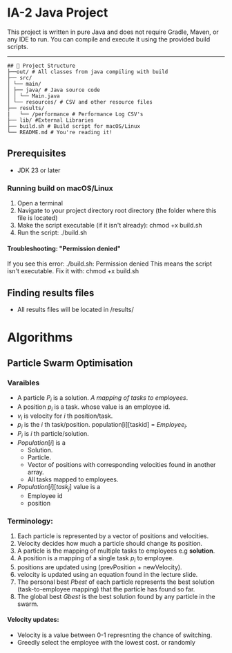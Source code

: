 # IA-2 Java Project

This project is written in pure Java and does not require Gradle, Maven, or any IDE to run.
You can compile and execute it using the provided build scripts.

---

```
## 📁 Project Structure
├──out/ # All classes from java compiling with build
├── src/
│ └── main/
│ ├── java/ # Java source code
│ │ └── Main.java
│ └── resources/ # CSV and other resource files
├── results/
|   └── /performance # Performance Log CSV's
├── lib/ #External Libraries
├── build.sh # Build script for macOS/Linux
└── README.md # You're reading it!
```

## Prerequisites

- JDK 23 or later

### Running build on macOS/Linux

1. Open a terminal
2. Navigate to your project directory root directory (the folder where this file is located)
3. Make the script executable (if it isn't already):
   chmod +x build.sh
4. Run the script:
   ./build.sh

#### Troubleshooting: "Permission denied"

If you see this error:
./build.sh: Permission denied
This means the script isn't executable. Fix it with:
chmod +x build.sh

## Finding results files

- All results files will be located in /results/

# Algorithms

## Particle Swarm Optimisation

### Varaibles

- A particle $P_i$ is a solution. _A mapping of tasks to employees_.
- A position $p_i$ is a task. whose value is an employee id.
- $v_i$ is velocity for $i$ th position/task.
- $p_i$ is the $i$ th task/position. population[i][taskid] = $Employee_i$.
- $P_i$ is $i$ th particle/solution.
- $Population[i]$ is a
  - Solution.
  - Particle.
  - Vector of positions with corresponding velocities found in another array.
  - All tasks mapped to employees.
- $Population[i][task_{j}]$ value is a
  - Employee id
  - position

### Terminology:

1. Each particle is represented by a vector of positions and velocities.
2. Velocity decides how much a particle should change its position.
3. A particle is the mapping of multiple tasks to employees e.g **solution**.
4. A position is a mapping of a single task $p_i$ to employee.
5. positions are updated using (prevPosition + newVelocity).
6. velocity is updated using an equation found in the lecture slide.
7. The personal best $Pbest$ of each particle represents the best solution (task-to-employee mapping) that the particle has found so far.
8. The global best $Gbest$ is the best solution found by any particle in the swarm.

#### Velocity updates:

- Velocity is a value between 0-1 represnting the chance of switching.
- Greedly select the employee with the lowest cost. or randomly
